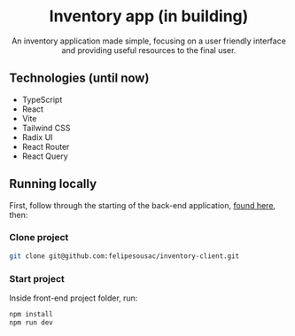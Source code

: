 <h1 align="center" style="font-weight: bold;">Inventory app (in building)</h1>

<p align="center">An inventory application made simple, focusing on a user friendly interface and providing useful resources to the final user.</p>

## Technologies (until now)

*   TypeScript
*   React
*   Vite
*   Tailwind CSS
*   Radix UI
*   React Router
*   React Query

## Running locally

First, follow through the starting of the back-end application, [found here](https://github.com/felipesousac/inventory-server), then:

### Clone project

```bash
git clone git@github.com:felipesousac/inventory-client.git
```


### Start project

Inside front-end project folder, run:

```bash
npm install
npm run dev
```

